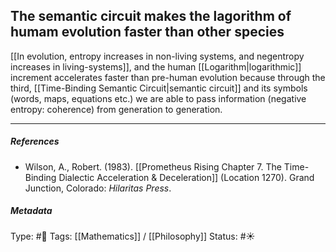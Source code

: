 ## The semantic circuit makes the lagorithm of humam evolution faster than other species  # 

[[In evolution, entropy increases in non-living systems, and negentropy increases in living-systems]], and the human [[Logarithm|logarithmic]] increment accelerates faster than pre-human evolution because through the third, [[Time-Binding Semantic Circuit|semantic circuit]] and its symbols (words, maps, equations etc.) we are able to pass information (negative entropy: coherence) from generation to generation.

___

##### References

- Wilson, A., Robert. (1983). [[Prometheus Rising Chapter 7. The Time-Binding Dialectic Acceleration & Deceleration]] (Location 1270). Grand Junction, Colorado: _Hilaritas Press_.

##### Metadata

Type: #🔴 
Tags: [[Mathematics]] / [[Philosophy]]
Status: #☀️ 